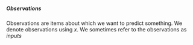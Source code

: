    ##### Observations
   Observations are items about which we want to predict something. We denote observations using $x$. We sometimes refer to the observations as *inputs*